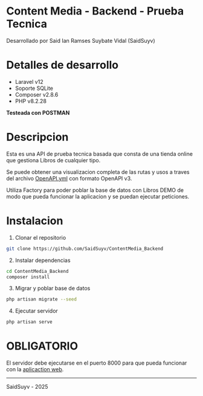 # Content Media - Backend - Prueba Tecnica

Desarrollado por Said Ian Ramses Suybate Vidal (SaidSuyv)

# Detalles de desarrollo

- Laravel v12
- Soporte SQLite
- Composer v2.8.6
- PHP v8.2.28

**Testeada con POSTMAN**

# Descripcion

Esta es una API de prueba tecnica basada que consta de una tienda online que gestiona Libros de cualquier tipo.

Se puede obtener una visualizacion completa de las rutas y usos a traves del archivo [OpenAPI.yml](./openapi.yml) con formato OpenAPI v3.

Utiliza Factory para poder poblar la base de datos con Libros DEMO de modo que pueda funcionar la aplicacion y se puedan ejecutar peticiones.

# Instalacion

1. Clonar el repositorio
```bash
git clone https://github.com/SaidSuyv/ContentMedia_Backend
```
2. Instalar dependencias
```bash
cd ContentMedia_Backend
composer install
```
3. Migrar y poblar base de datos
```bash
php artisan migrate --seed
```
4. Ejecutar servidor
```bash
php artisan serve
```

# OBLIGATORIO
El servidor debe ejecutarse en el puerto 8000 para que pueda funcionar con la [aplicaction web](https://github/SaidSuyv/ContentMedia_Frontend).

___

SaidSuyv - 2025
